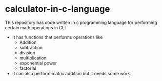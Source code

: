 # calculator-in-c-language
This repository has code written in c programming language for performing certain math operations in CLI
* It has functions that performs operations like 
   * Addition
   * subtraction
   * division
   * multiplication
   * exponential power
   * factorial
 * It can also perform matrix addition but it needs some work
